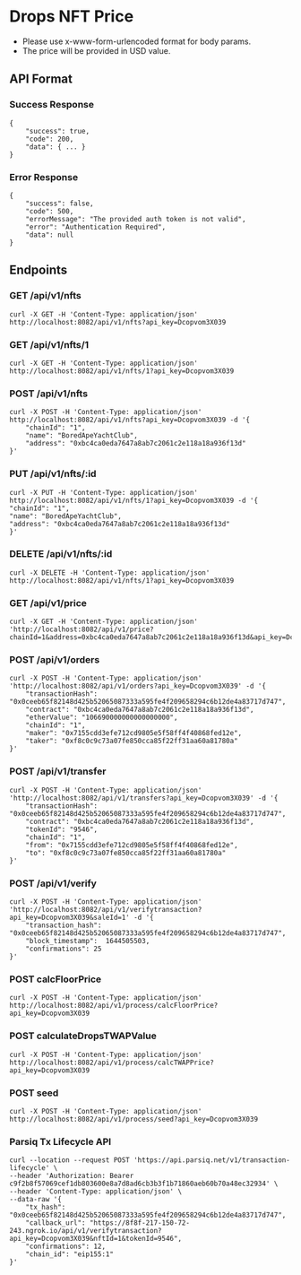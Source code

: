 # Drops NFT Price

- Please use x-www-form-urlencoded format for body params.
- The price will be provided in USD value.

## API Format

### Success Response

```
{
    "success": true,
    "code": 200,
    "data": { ... }
}
```

### Error Response

```
{
    "success": false,
    "code": 500,
    "errorMessage": "The provided auth token is not valid",
    "error": "Authentication Required",
    "data": null
}
```

## Endpoints

### GET /api/v1/nfts

```
curl -X GET -H 'Content-Type: application/json' http://localhost:8082/api/v1/nfts?api_key=Dcopvom3X039
```

### GET /api/v1/nfts/1

```
curl -X GET -H 'Content-Type: application/json' http://localhost:8082/api/v1/nfts/1?api_key=Dcopvom3X039
```

### POST /api/v1/nfts

```
curl -X POST -H 'Content-Type: application/json' http://localhost:8082/api/v1/nfts?api_key=Dcopvom3X039 -d '{
    "chainId": "1",
    "name": "BoredApeYachtClub",
    "address": "0xbc4ca0eda7647a8ab7c2061c2e118a18a936f13d"
}'
```

### PUT /api/v1/nfts/:id

```
curl -X PUT -H 'Content-Type: application/json' http://localhost:8082/api/v1/nfts/1?api_key=Dcopvom3X039 -d '{
"chainId": "1",
"name": "BoredApeYachtClub",
"address": "0xbc4ca0eda7647a8ab7c2061c2e118a18a936f13d"
}'
```

### DELETE /api/v1/nfts/:id

```
curl -X DELETE -H 'Content-Type: application/json' http://localhost:8082/api/v1/nfts/1?api_key=Dcopvom3X039
```

### GET /api/v1/price

```
curl -X GET -H 'Content-Type: application/json' 'http://localhost:8082/api/v1/price?chainId=1&address=0xbc4ca0eda7647a8ab7c2061c2e118a18a936f13d&api_key=Dcopvom3X039'
```

### POST /api/v1/orders

```
curl -X POST -H 'Content-Type: application/json' 'http://localhost:8082/api/v1/orders?api_key=Dcopvom3X039' -d '{
    "transactionHash": "0x0ceeb65f82148d425b52065087333a595fe4f209658294c6b12de4a83717d747",
    "contract": "0xbc4ca0eda7647a8ab7c2061c2e118a18a936f13d",
    "etherValue": "106690000000000000000",
    "chainId": "1",
    "maker": "0x7155cdd3efe712cd9805e5f58ff4f40868fed12e",
    "taker": "0xf8c0c9c73a07fe850cca85f22ff31aa60a81780a"
}'
```

### POST /api/v1/transfer

```
curl -X POST -H 'Content-Type: application/json' 'http://localhost:8082/api/v1/transfers?api_key=Dcopvom3X039' -d '{
    "transactionHash": "0x0ceeb65f82148d425b52065087333a595fe4f209658294c6b12de4a83717d747",
    "contract": "0xbc4ca0eda7647a8ab7c2061c2e118a18a936f13d",
    "tokenId": "9546",
    "chainId": "1",
    "from": "0x7155cdd3efe712cd9805e5f58ff4f40868fed12e",
    "to": "0xf8c0c9c73a07fe850cca85f22ff31aa60a81780a"
}'
```

### POST /api/v1/verify

```
curl -X POST -H 'Content-Type: application/json' 'http://localhost:8082/api/v1/verifytransaction?api_key=Dcopvom3X039&saleId=1' -d '{
    "transaction_hash": "0x0ceeb65f82148d425b52065087333a595fe4f209658294c6b12de4a83717d747",
    "block_timestamp":  1644505503,
    "confirmations": 25
}'
```

### POST calcFloorPrice

```
curl -X POST -H 'Content-Type: application/json' http://localhost:8082/api/v1/process/calcFloorPrice?api_key=Dcopvom3X039
```

### POST calculateDropsTWAPValue

```
curl -X POST -H 'Content-Type: application/json' http://localhost:8082/api/v1/process/calcTWAPPrice?api_key=Dcopvom3X039
```

### POST seed

```
curl -X POST -H 'Content-Type: application/json' http://localhost:8082/api/v1/process/seed?api_key=Dcopvom3X039
```

### Parsiq Tx Lifecycle API

```
curl --location --request POST 'https://api.parsiq.net/v1/transaction-lifecycle' \
--header 'Authorization: Bearer c9f2b8f57069cef1db803600e8a7d8ad6cb3b3f1b71860aeb60b70a48ec32934' \
--header 'Content-Type: application/json' \
--data-raw '{
    "tx_hash": "0x0ceeb65f82148d425b52065087333a595fe4f209658294c6b12de4a83717d747",
    "callback_url": "https://8f8f-217-150-72-243.ngrok.io/api/v1/verifytransaction?api_key=Dcopvom3X039&nftId=1&tokenId=9546",
    "confirmations": 12,
    "chain_id": "eip155:1"
}'
```
